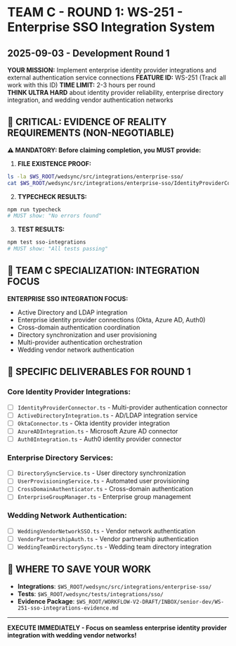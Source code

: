 # TEAM C - ROUND 1: WS-251 - Enterprise SSO Integration System
## 2025-09-03 - Development Round 1

**YOUR MISSION:** Implement enterprise identity provider integrations and external authentication service connections
**FEATURE ID:** WS-251 (Track all work with this ID)
**TIME LIMIT:** 2-3 hours per round  
**THINK ULTRA HARD** about identity provider reliability, enterprise directory integration, and wedding vendor authentication networks

## 🚨 CRITICAL: EVIDENCE OF REALITY REQUIREMENTS (NON-NEGOTIABLE)

**⚠️ MANDATORY: Before claiming completion, you MUST provide:**

1. **FILE EXISTENCE PROOF:**
```bash
ls -la $WS_ROOT/wedsync/src/integrations/enterprise-sso/
cat $WS_ROOT/wedsync/src/integrations/enterprise-sso/IdentityProviderConnector.ts | head-20
```

2. **TYPECHECK RESULTS:**
```bash
npm run typecheck
# MUST show: "No errors found"
```

3. **TEST RESULTS:**
```bash
npm test sso-integrations
# MUST show: "All tests passing"
```

## 🎯 TEAM C SPECIALIZATION: INTEGRATION FOCUS

**ENTERPRISE SSO INTEGRATION FOCUS:**
- Active Directory and LDAP integration
- Enterprise identity provider connections (Okta, Azure AD, Auth0)
- Cross-domain authentication coordination
- Directory synchronization and user provisioning
- Multi-provider authentication orchestration
- Wedding vendor network authentication

## 🎯 SPECIFIC DELIVERABLES FOR ROUND 1

### Core Identity Provider Integrations:
- [ ] `IdentityProviderConnector.ts` - Multi-provider authentication connector
- [ ] `ActiveDirectoryIntegration.ts` - AD/LDAP integration service
- [ ] `OktaConnector.ts` - Okta identity provider integration
- [ ] `AzureADIntegration.ts` - Microsoft Azure AD connector
- [ ] `Auth0Integration.ts` - Auth0 identity provider connector

### Enterprise Directory Services:
- [ ] `DirectorySyncService.ts` - User directory synchronization
- [ ] `UserProvisioningService.ts` - Automated user provisioning
- [ ] `CrossDomainAuthenticator.ts` - Cross-domain authentication
- [ ] `EnterpriseGroupManager.ts` - Enterprise group management

### Wedding Network Authentication:
- [ ] `WeddingVendorNetworkSSO.ts` - Vendor network authentication
- [ ] `VendorPartnershipAuth.ts` - Vendor partnership authentication
- [ ] `WeddingTeamDirectorySync.ts` - Wedding team directory integration

## 💾 WHERE TO SAVE YOUR WORK
- **Integrations**: `$WS_ROOT/wedsync/src/integrations/enterprise-sso/`
- **Tests**: `$WS_ROOT/wedsync/tests/integrations/sso/`
- **Evidence Package**: `$WS_ROOT/WORKFLOW-V2-DRAFT/INBOX/senior-dev/WS-251-sso-integrations-evidence.md`

---

**EXECUTE IMMEDIATELY - Focus on seamless enterprise identity provider integration with wedding vendor networks!**